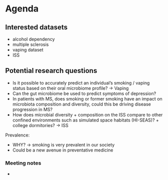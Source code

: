 # Agenda
## Interested datasets
- alcohol dependency
- multiple sclerosis
- vaping dataset
- ISS

## Potential research questions
- Is it possible to accurately predict an individual’s smoking / vaping status based on their oral microbiome profile? -> Vaping
- Can the gut microbiome be used to predict symptoms of depression?
- In patients with MS, does smoking or former smoking have an impact on microbiota composition and diversity, could this be driving disease progression in MS?
- How does microbial diversity + composition on the ISS compare to other confined environments such as simulated space habitats (HI-SEAS)? + college dormitories? -> ISS

Prevalence:
- WHY? -> smoking is very prevalent in our society
- Could be a new avenue in preventative medicine 

### Meeting notes
- 
